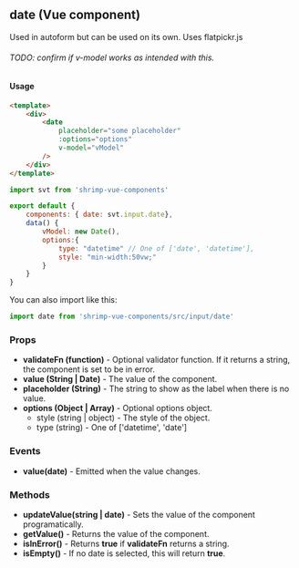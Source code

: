 ## date (Vue component)

Used in autoform but can be used on its own. Uses flatpickr.js
###### TODO: confirm if v-model works as intended with this.

#### Usage
```html
<template>
	<div>
		<date
			placeholder="some placeholder"
			:options="options"
			v-model="vModel"
		/>
	</div>
</template>
```

```javascript
import svt from 'shrimp-vue-components'

export default {
	components: { date: svt.input.date},
	data() {
		vModel: new Date(),
		options:{
			type: "datetime" // One of ['date', 'datetime'],
			style: "min-width:50vw;"
		}
	}
}


```

You can also import like this:
```javascript
import date from 'shrimp-vue-components/src/input/date'
```

### Props
- **validateFn (function)** - Optional validator function. If it returns a string, the component is set to be in error.
- **value (String | Date)** - The value of the component.
- **placeholder (String)** - The string to show as the label when there is no value.
- **options (Object | Array)** - Optional options object. 
	- style (string | object) - The style of the object.
	- type (string) - One of ['datetime', 'date']

### Events
- **value(date)** - Emitted when the value changes.

### Methods
- **updateValue(string | date)** - Sets the value of the component programatically.
- **getValue()** - Returns the value of the component.
- **isInError()** - Returns **true** if **validateFn** returns a string.
- **isEmpty()** - If no date is selected, this will return **true**.


